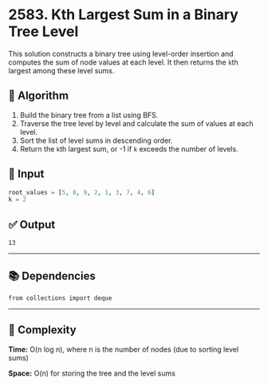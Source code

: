 # 2583. Kth Largest Sum in a Binary Tree Level

This solution constructs a binary tree using level-order insertion and computes the sum of node values at each level. It then returns the `k`th largest among these level sums.

## 🧠 Algorithm

1. Build the binary tree from a list using BFS.
2. Traverse the tree level by level and calculate the sum of values at each level.
3. Sort the list of level sums in descending order.
4. Return the `k`th largest sum, or -1 if `k` exceeds the number of levels.

## 📌 Input

```python
root_values = [5, 8, 9, 2, 1, 3, 7, 4, 6]
k = 2
```
## ✅ Output

`13`

 ---

## 📚 Dependencies

`from collections import deque`

---

## 🧪 Complexity

**Time:** O(n log n), where n is the number of nodes (due to sorting level sums)

**Space:** O(n) for storing the tree and the level sums